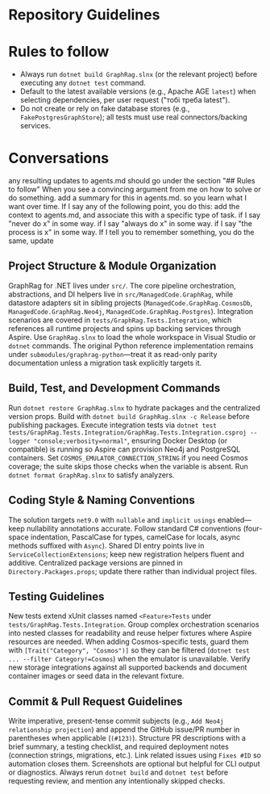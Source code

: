 # Repository Guidelines

# Rules to follow
- Always run `dotnet build GraphRag.slnx` (or the relevant project) before executing any `dotnet test` command.
- Default to the latest available versions (e.g., Apache AGE `latest`) when selecting dependencies, per user request ("тобі треба latest").
- Do not create or rely on fake database stores (e.g., `FakePostgresGraphStore`); all tests must use real connectors/backing services.

# Conversations
any resulting updates to agents.md should go under the section "## Rules to follow"
When you see a convincing argument from me on how to solve or do something. add a summary for this in agents.md. so you learn what I want over time.
If I say any of the following point, you do this: add the context to agents.md, and associate this with a specific type of task.
if I say "never do x" in some way.
if I say "always do x" in some way.
if I say "the process is x" in some way.
If I tell you to remember something, you do the same, update


## Project Structure & Module Organization
GraphRag for .NET lives under `src/`. The core pipeline orchestration, abstractions, and DI helpers live in `src/ManagedCode.GraphRag`, while datastore adapters sit in sibling projects (`ManagedCode.GraphRag.CosmosDb`, `ManagedCode.GraphRag.Neo4j`, `ManagedCode.GraphRag.Postgres`). Integration scenarios are covered in `tests/GraphRag.Tests.Integration`, which references all runtime projects and spins up backing services through Aspire. Use `GraphRag.slnx` to load the whole workspace in Visual Studio or `dotnet` commands. The original Python reference implementation remains under `submodules/graphrag-python`—treat it as read-only parity documentation unless a migration task explicitly targets it.

## Build, Test, and Development Commands
Run `dotnet restore GraphRag.slnx` to hydrate packages and the centralized version props. Build with `dotnet build GraphRag.slnx -c Release` before publishing packages. Execute integration tests via `dotnet test tests/GraphRag.Tests.Integration/GraphRag.Tests.Integration.csproj --logger "console;verbosity=normal"`, ensuring Docker Desktop (or compatible) is running so Aspire can provision Neo4j and PostgreSQL containers. Set `COSMOS_EMULATOR_CONNECTION_STRING` if you need Cosmos coverage; the suite skips those checks when the variable is absent. Run `dotnet format GraphRag.slnx` to satisfy analyzers.

## Coding Style & Naming Conventions
The solution targets `net9.0` with `nullable` and `implicit usings` enabled—keep nullability annotations accurate. Follow standard C# conventions (four-space indentation, PascalCase for types, camelCase for locals, async methods suffixed with `Async`). Shared DI entry points live in `ServiceCollectionExtensions`; keep new registration helpers fluent and additive. Centralized package versions are pinned in `Directory.Packages.props`; update there rather than individual project files.

## Testing Guidelines
New tests extend xUnit classes named `<Feature>Tests` under `tests/GraphRag.Tests.Integration`. Group complex orchestration scenarios into nested classes for readability and reuse helper fixtures where Aspire resources are needed. When adding Cosmos-specific tests, guard them with `[Trait("Category", "Cosmos")]` so they can be filtered (`dotnet test ... --filter Category!=Cosmos`) when the emulator is unavailable. Verify new storage integrations against all supported backends and document container images or seed data in the relevant fixture.

## Commit & Pull Request Guidelines
Write imperative, present-tense commit subjects (e.g., `Add Neo4j relationship projection`) and append the GitHub issue/PR number in parentheses when applicable (`(#123)`). Structure PR descriptions with a brief summary, a testing checklist, and required deployment notes (connection strings, migrations, etc.). Link related issues using `Fixes #ID` so automation closes them. Screenshots are optional but helpful for CLI output or diagnostics. Always rerun `dotnet build` and `dotnet test` before requesting review, and mention any intentionally skipped checks.
